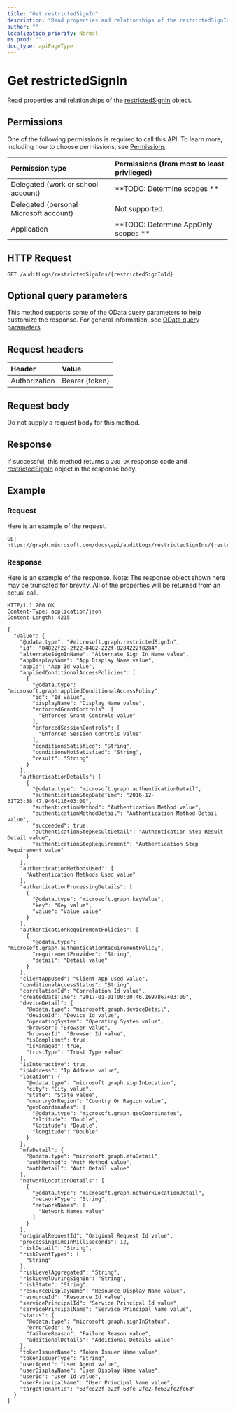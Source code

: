 ```yaml
---
title: "Get restrictedSignIn"
description: "Read properties and relationships of the restrictedSignIn object."
author: ""
localization_priority: Normal
ms.prod: ""
doc_type: apiPageType
---
```


# Get restrictedSignIn

Read properties and relationships of the [restrictedSignIn](../resources/restrictedsignin.md) object.

## Permissions
One of the following permissions is required to call this API. To learn more, including how to choose permissions, see [Permissions](/concepts/permissions-reference.md).

|Permission type|Permissions (from most to least privileged)|
|:---|:---|
|Delegated (work or school account)|**TODO: Determine scopes **|
|Delegated (personal Microsoft account)|Not supported.|
|Application|**TODO: Determine AppOnly scopes **|

## HTTP Request
<!-- {
  "blockType": "ignored"
}
-->
``` http
GET /auditLogs/restrictedSignIns/{restrictedSignInId}
```

## Optional query parameters
This method supports some of the OData query parameters to help customize the response. For general information, see [OData query parameters](/graph/query-parameters).

## Request headers
|Header|Value|
|:---|:---|
|Authorization|Bearer {token}|

## Request body
Do not supply a request body for this method.

## Response
If successful, this method returns a `200 OK` response code and [restrictedSignIn](../resources/restrictedsignin.md) object in the response body.

## Example

### Request
Here is an example of the request.
<!-- {
  "blockType": "request",
  "name": "get_restrictedsignin"
}
-->
``` http
GET https://graph.microsoft.com/docs\api/auditLogs/restrictedSignIns/{restrictedSignInId}
```

### Response
Here is an example of the response. Note: The response object shown here may be truncated for brevity. All of the properties will be returned from an actual call.
<!-- {
  "blockType": "response",
  "truncated": true,
  "@odata.type": "microsoft.graph.restrictedSignIn"
}
-->
``` http
HTTP/1.1 200 OK
Content-Type: application/json
Content-Length: 4215

{
  "value": {
    "@odata.type": "#microsoft.graph.restrictedSignIn",
    "id": "84822f22-2f22-8482-222f-8284222f8284",
    "alternateSignInName": "Alternate Sign In Name value",
    "appDisplayName": "App Display Name value",
    "appId": "App Id value",
    "appliedConditionalAccessPolicies": [
      {
        "@odata.type": "microsoft.graph.appliedConditionalAccessPolicy",
        "id": "Id value",
        "displayName": "Display Name value",
        "enforcedGrantControls": [
          "Enforced Grant Controls value"
        ],
        "enforcedSessionControls": [
          "Enforced Session Controls value"
        ],
        "conditionsSatisfied": "String",
        "conditionsNotSatisfied": "String",
        "result": "String"
      }
    ],
    "authenticationDetails": [
      {
        "@odata.type": "microsoft.graph.authenticationDetail",
        "authenticationStepDateTime": "2016-12-31T23:58:47.9464116+03:00",
        "authenticationMethod": "Authentication Method value",
        "authenticationMethodDetail": "Authentication Method Detail value",
        "succeeded": true,
        "authenticationStepResultDetail": "Authentication Step Result Detail value",
        "authenticationStepRequirement": "Authentication Step Requirement value"
      }
    ],
    "authenticationMethodsUsed": [
      "Authentication Methods Used value"
    ],
    "authenticationProcessingDetails": [
      {
        "@odata.type": "microsoft.graph.keyValue",
        "key": "Key value",
        "value": "Value value"
      }
    ],
    "authenticationRequirementPolicies": [
      {
        "@odata.type": "microsoft.graph.authenticationRequirementPolicy",
        "requirementProvider": "String",
        "detail": "Detail value"
      }
    ],
    "clientAppUsed": "Client App Used value",
    "conditionalAccessStatus": "String",
    "correlationId": "Correlation Id value",
    "createdDateTime": "2017-01-01T00:00:46.1697867+03:00",
    "deviceDetail": {
      "@odata.type": "microsoft.graph.deviceDetail",
      "deviceId": "Device Id value",
      "operatingSystem": "Operating System value",
      "browser": "Browser value",
      "browserId": "Browser Id value",
      "isCompliant": true,
      "isManaged": true,
      "trustType": "Trust Type value"
    },
    "isInteractive": true,
    "ipAddress": "Ip Address value",
    "location": {
      "@odata.type": "microsoft.graph.signInLocation",
      "city": "City value",
      "state": "State value",
      "countryOrRegion": "Country Or Region value",
      "geoCoordinates": {
        "@odata.type": "microsoft.graph.geoCoordinates",
        "altitude": "Double",
        "latitude": "Double",
        "longitude": "Double"
      }
    },
    "mfaDetail": {
      "@odata.type": "microsoft.graph.mfaDetail",
      "authMethod": "Auth Method value",
      "authDetail": "Auth Detail value"
    },
    "networkLocationDetails": [
      {
        "@odata.type": "microsoft.graph.networkLocationDetail",
        "networkType": "String",
        "networkNames": [
          "Network Names value"
        ]
      }
    ],
    "originalRequestId": "Original Request Id value",
    "processingTimeInMilliseconds": 12,
    "riskDetail": "String",
    "riskEventTypes": [
      "String"
    ],
    "riskLevelAggregated": "String",
    "riskLevelDuringSignIn": "String",
    "riskState": "String",
    "resourceDisplayName": "Resource Display Name value",
    "resourceId": "Resource Id value",
    "servicePrincipalId": "Service Principal Id value",
    "servicePrincipalName": "Service Principal Name value",
    "status": {
      "@odata.type": "microsoft.graph.signInStatus",
      "errorCode": 9,
      "failureReason": "Failure Reason value",
      "additionalDetails": "Additional Details value"
    },
    "tokenIssuerName": "Token Issuer Name value",
    "tokenIssuerType": "String",
    "userAgent": "User Agent value",
    "userDisplayName": "User Display Name value",
    "userId": "User Id value",
    "userPrincipalName": "User Principal Name value",
    "targetTenantId": "63fee22f-e22f-63fe-2fe2-fe632fe2fe63"
  }
}
```

